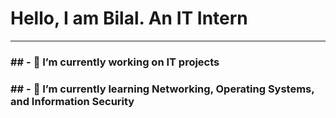 ## <h1>Hello, I am Bilal. An IT Intern</h1>
---------------------------------------------------------------------------------------
<h3>## - 🔭 I’m currently working on IT projects</h3>
<h3>## - 🌱 I’m currently learning Networking, Operating Systems, and Information Security</h3>

<!--
**lilox9/lilox9** is a ✨ _special_ ✨ repository because its `README.md` (this file) appears on your GitHub profile.

Here are some ideas to get you started:



- 👯 I’m looking to collaborate on ...
- 🤔 I’m looking for help with ...
- 💬 Ask me about ...
- 📫 How to reach me: ...
- 😄 Pronouns: ...
- ⚡ Fun fact: ...
-->
